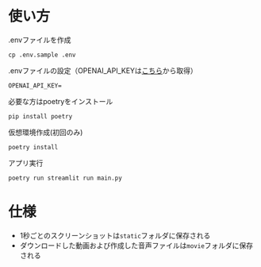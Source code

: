 # 使い方

.envファイルを作成
```Shell
cp .env.sample .env
```

.envファイルの設定（OPENAI_API_KEYは[こちら](https://platform.openai.com/account/api-keys)から取得）
```Shell
OPENAI_API_KEY=
```

必要な方はpoetryをインストール
```Shell
pip install poetry
```

仮想環境作成(初回のみ)
```Shell
poetry install
```

アプリ実行
```Shell
poetry run streamlit run main.py
```

# 仕様
- 1秒ごとのスクリーンショットは`static`フォルダに保存される
- ダウンロードした動画および作成した音声ファイルは`movie`フォルダに保存される

